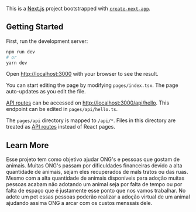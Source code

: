 This is a [Next.js](https://nextjs.org/) project bootstrapped with [`create-next-app`](https://github.com/vercel/next.js/tree/canary/packages/create-next-app).

## Getting Started

First, run the development server:

```bash
npm run dev
# or
yarn dev
```

Open [http://localhost:3000](http://localhost:3000) with your browser to see the result.

You can start editing the page by modifying `pages/index.tsx`. The page auto-updates as you edit the file.

[API routes](https://nextjs.org/docs/api-routes/introduction) can be accessed on [http://localhost:3000/api/hello](http://localhost:3000/api/hello). This endpoint can be edited in `pages/api/hello.ts`.

The `pages/api` directory is mapped to `/api/*`. Files in this directory are treated as [API routes](https://nextjs.org/docs/api-routes/introduction) instead of React pages.

## Learn More

Esse projeto tem como objetivo ajudar ONG's e pessoas que gostam de animais.
Muitas ONG's passam por dificuldades financeiras devido a alta quantidade de animais, sejam eles recuperados de mals tratos ou das ruas.
Mesmo com a alta quantidade de animais disponíveis para adoção muitas pessoas acabam não adotando um animal seja por falta de tempo ou por falta de espaço que é justamente esse ponto que nos vamos trabalhar. No adote um pet essas pessoas poderão realizar a adoção virtual de um animal ajudando assima ONG a arcar com os custos menssais dele.
